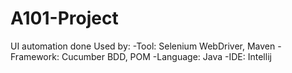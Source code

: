 # A101-Project
UI automation done
Used by:
  -Tool: Selenium WebDriver, Maven
  -Framework: Cucumber BDD, POM
  -Language: Java
  -IDE: Intellij
  
  

